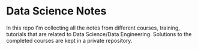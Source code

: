 # Data Science Notes

In this repo I'm collecting all the notes from different courses, training, tutorials that are related to Data Science/Data Engineering. Solutions to the completed courses are kept in a private repository.

